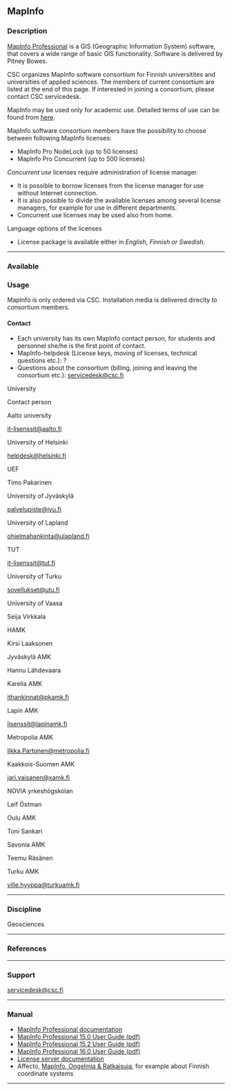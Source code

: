 ## MapInfo

### Description

[MapInfo Professional](http://www.mapinfo.com/product/mapinfo-professional/) is a GIS (Geographic Information System) software, that covers a wide range of basic GIS functionality. Software is delivered by  Pitney Bowes.

CSC organizes MapInfo software consortium for Finnish universitites and universities of applied sciences. The members of current consortium are listed at the end of this page. If interested in joining a consortium, please contact CSC servicedesk.

MapInfo may be used only for academic use. Detailed terms of use can be found from [here](http://www.pb.com/license-terms-of-use/education-end-user-license-agreement.shtml).

MapInfo software consortium members have the possibility to choose between following MapInfo licenses:

*   MapInfo Pro NodeLock (up to 50 licenses)
*   MapInfo Pro Concurrent (up to 500 licenses)

_Concurrent use_ licenses require administration of license manager.

*   It is possible to borrow licenses from the license manager for use without Internet connection.
*   It is also possible to divide the available licenses among several license managers, for example for use in different departments.
*   Concurrent use licenses may be used also from home.

  
Language options of the licenses

*   License package is available either in _English, Finnish or Swedish_.

* * *

### Available

### Usage

MapInfo is only ordered via CSC. Installation media is delivered direclty to consortium members.

#### Contact

*   Each university has its own MapInfo contact person, for students and personnel she/he is the first point of contact.
*   MapInfo-helpdesk (License keys, moving of licenses, technical questions etc.): ?
*   Questions about the consortium (billing, joining and leaving the consortium etc.): servicedesk@csc.fi

University

Contact person

Aalto university

it-lisenssit@aalto.fi

University of Helsinki

helpdesk@helsinki.fi

UEF

Timo Pakarinen

University of Jyväskylä

palvelupiste@jyu.fi

University of Lapland

ohjelmahankinta@ulapland.fi

TUT

it-lisenssit@tut.fi

University of Turku

sovellukset@utu.fi

University of Vaasa

Seija Virkkala

HAMK

Kirsi Laaksonen

Jyväskylä AMK

Hannu Lähdevaara

Karelia AMK

ithankinnat@pkamk.fi

Lapin AMK

lisenssit@lapinamk.fi

Metropolia AMK

Ilkka.Partonen@metropolia.fi

Kaakkois-Suomen AMK

jari.vaisanen@xamk.fi

NOVIA yrkeshögskolan

Leif Östman

Oulu AMK

Toni Sankari

Savonia AMK

Teemu Räsänen

Turku AMK

ville.hyyppa@turkuamk.fi

* * *

### Discipline

Geosciences  

* * *

### References

* * *

### Support

servicedesk@csc.fi

* * *

### Manual

*   [MapInfo Professional documentation](http://www.pbinsight.com/support/product-documentation/details/mapinfo-pro)
*   [MapInfo Professional 15.0 User Guide (pdf)](http://reference.mapinfo.com/software/mapinfo_pro/english/15.0/MapInfoProUserGuide.pdf)
*   [MapInfo Professional 15.2 User Guide (pdf)](http://reference.mapinfo.com/software/mapinfo_pro/english/15.2/MapInfoProUserGuide.pdf)
*   [MapInfo Professional 16.0 User Guide (pdf)](http://reference1.mapinfo.com/software/mapinfo_pro/english/16.0/MapInfoProUserGuide.pdf)
*   [License server documentation](http://www.pbinsight.com/support/product-downloads/item/mapinfo-license-server-utility-v4.7)
*   Affecto, [MapInfo, Ongelmia & Ratkaisuja](http://www.affecto.fi/Ratkaisut/Yllapito-ja-tukipalvelut/MapInfo/Ongelmia-Ratkaisuja), for example about Finnish coordinate systems

* * *
